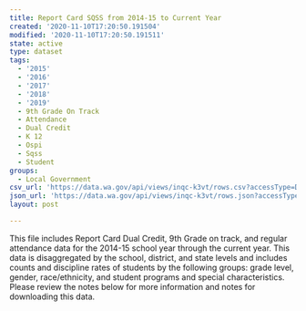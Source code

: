 ```yaml
---
title: Report Card SQSS from 2014-15 to Current Year
created: '2020-11-10T17:20:50.191504'
modified: '2020-11-10T17:20:50.191511'
state: active
type: dataset
tags:
  - '2015'
  - '2016'
  - '2017'
  - '2018'
  - '2019'
  - 9th Grade On Track
  - Attendance
  - Dual Credit
  - K 12
  - Ospi
  - Sqss
  - Student
groups:
  - Local Government
csv_url: 'https://data.wa.gov/api/views/inqc-k3vt/rows.csv?accessType=DOWNLOAD'
json_url: 'https://data.wa.gov/api/views/inqc-k3vt/rows.json?accessType=DOWNLOAD'
layout: post

---
```

This file includes Report Card Dual Credit, 9th Grade on track, and regular attendance data for the 2014-15 school year through the current year. This data is disaggregated by the school, district, and state levels and includes counts and discipline rates of students by the following groups: grade level, gender, race/ethnicity, and student programs and special characteristics. Please review the notes below for more information and notes for downloading this data.
